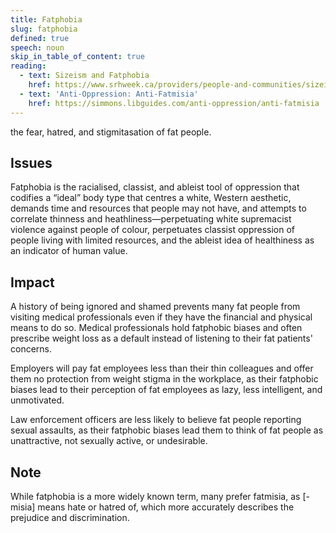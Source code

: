 ```yaml
---
title: Fatphobia
slug: fatphobia
defined: true
speech: noun
skip_in_table_of_content: true
reading:
  - text: Sizeism and Fatphobia
    href: https://www.srhweek.ca/providers/people-and-communities/sizeism-and-fatphobia/
  - text: 'Anti-Oppression: Anti-Fatmisia'
    href: https://simmons.libguides.com/anti-oppression/anti-fatmisia
---
```


the fear, hatred, and stigmitasation of fat people.

## Issues

Fatphobia is the racialised, classist, and ableist tool of oppression that codifies a “ideal” body type that centres a white, Western aesthetic, demands time and resources that people may not have, and attempts to correlate thinness and heathliness—perpetuating white supremacist violence against people of colour, perpetuates classist oppression of people living with limited resources, and the ableist idea of healthiness as an indicator of human value.

## Impact

A history of being ignored and shamed prevents many fat people from visiting medical professionals even if they have the financial and physical means to do so. Medical professionals hold fatphobic biases and often prescribe weight loss as a default instead of listening to their fat patients' concerns.

Employers will pay fat employees less than their thin colleagues and offer them no protection from weight stigma in the workplace, as their fatphobic biases lead to their perception of fat employees as lazy, less intelligent, and unmotivated.

Law enforcement officers are less likely to believe fat people reporting sexual assaults, as their fatphobic biases lead them to think of fat people as unattractive, not sexually active, or undesirable.

## Note

While fatphobia is a more widely known term, many prefer fatmisia, as [-misia] means hate or hatred of, which more accurately describes the prejudice and discrimination.